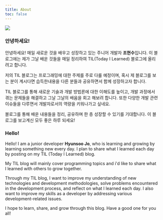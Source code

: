 ```yaml
---
title: About
toc: false
---
```

<link rel="stylesheet" href="{{ site.baseurl }}/css/main_test.css">

<img src="https://ghchart.rshah.org/0080ff/HyunsooZo"/>

### 안녕하세요!
안녕하세요! 
매일 새로운 것을 배우고 성장하고 있는 주니어 개발자 **조현수**입니다. 
이 블로그에는 제가 그날 배운 것들을 매일 정리하여 TIL(Today I Learned) 블로그에 올리려고 합니다.

저의 TIL 블로그는 프로그래밍에 대한 주제를 주로 다룰 예정이며, 
혹시 제 블로그를 보는 분이 계시다면 습득한내용을 다른 분들과 공유하면서 함께 성장하고자 합니다.

TIL 블로그를 통해 새로운 기술과 개발 방법론에 대한 이해도를 높이고, 
개발 과정에서 겪는 문제들을 해결하고 그날 그날의 배움을 회고 해보려 합니다. 
또한 다양한 개발 관련 이슈들을 다루면서 개발자로서의 역량을 키워나가고 싶네요.

블로그를 통해 배운 내용들을 정리, 공유하며 한 층 성장할 수 있기를 기대합니다.
이 블로그를 보고계신 모두 좋은 하루 되세요!



### Hello!
Hello!
I am a junior developer **Hyunsoo Jo**, who is learning and growing by learning something new every day. I plan to share what I learned each day by posting on my TIL (Today I Learned) blog.

My TIL blog will mainly cover programming topics and i'd like to share what I learned with others to grow together.

Through my TIL blog, I want to improve my understanding of new technologies and development methodologies, solve problems encountered in the development process, and reflect on what I learned each day. I also want to improve my skills as a developer by addressing various development-related issues.

I hope to learn, share, and grow through this blog. Have a good one for you all!



